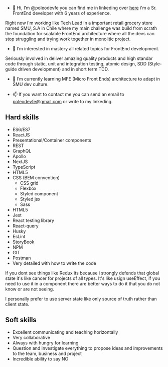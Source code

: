 - 👋 Hi, I’m @poleodevfe you can find me in linkeding over [here](https://www.linkedin.com/in/poleodesign/) i'm a Sr. FrontEnd developer with 6 years of experience. 

Right now i'm working like Tech Lead in a important retail grocery store named SMU, S.A in Chile where my main challenge was build from scrath the foundation for scalable FrontEnd architecture where all the devs can stop struggling and trying work together in monolitic project.

- 👀 I’m interested in mastery all related topics for FrontEnd development. 

Seriously involved in deliver amazing quality products and high standar code through static, unit and integration testing, atomic design, SDD (Style-guide driven development) and in short term TDD.

- 🌱 I’m currently learning MFE (Micro Front Ends) architecture to adapt in SMU dev culture.

- 📫 If you want to contact me you can send an email to poleodevfe@gmail.com or write to my linkeding.

## Hard skills

- ES6/ES7
- ReactJS
- Presentational/Container components
- REST
- GraphQL
- Apollo
- NextJS
- TypeScript
- HTML5
- CSS (BEM convention)
  - CSS grid
  - Flexbox
  - Styled component
  - Styled jsx
  - Sass
- HTML5
- Jest
- React testing library
- React-query
- Husky
- EsLint
- StoryBook
- NPM
- GIT
- Postman
- Very detailed with how to write the code

If you dont see things like Redux its because i strongly defends that global state it's like cancer for projects of all types. It's like usign useEffect, if you need to use it in a component there are better ways to do it that you do not know or are not seeing.

I personally prefer to use server state like only source of truth rather than client state.

## Soft skills

- Excellent communicating and teaching horizontally
- Very collaborative
- Always with hungry for learning
- Question and investigate everything to propose ideas and improvements to the team, business and project
- Incredible ability to say NO

<!---
poleodevfe/poleodevfe is a ✨ special ✨ repository because its `README.md` (this file) appears on your GitHub profile.
You can click the Preview link to take a look at your changes.
--->
